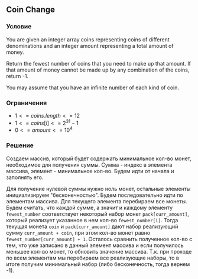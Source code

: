 ## Coin Change

### Условие
You are given an integer array coins representing coins of different denominations and an integer amount representing a total amount of money.

Return the fewest number of coins that you need to make up that amount. If that amount of money cannot be made up by any combination of the coins, return -1.

You may assume that you have an infinite number of each kind of coin.

### Ограничения
- $1 <= coins.length <= 12$
- $1 <= coins[i] <= 2^{31} - 1$
- $0 <= amount <= 10^4$

### Решение
Создаем массив, который будет содержать минимальное кол-во монет,
необходимое для получения суммы. Сумма - индекс в элемента массива, элемент - минимальное кол-во. Будем идти от начала и заполнять его.

Для получение нулевой суммы нужно ноль монет, остальные элементы 
инициализируем "бесконечностью".
Будем последовательно идти по элементам массива.
Для текущего элемента перебираем все монеты. 
Будем считать, что каждой сумме, а значит и каждому элементу 
`fewest_number`
соответствует некоторый набор монет `pack[curr_amount]`, который реализует указанное
в нем кол-во `fewest_number[i]`. Тогда текущая монета `coin` и `pack[curr_amount]` дают набор реализующий сумму `curr_amount + coin`, при этом кол-во монет равно 
`fewest_number[curr_amount] + 1`. Осталось сравнить полученное кол-во с тем, что уже записано в данный элемент массива и если получилось меньшее кол-во монет, то обновить значение массива. Т.к. при проходе по всем элементам мы перебираем все реализующие наборы, то в итоге получим минимальный набор (либо бесконечность, тогда вернем -1).